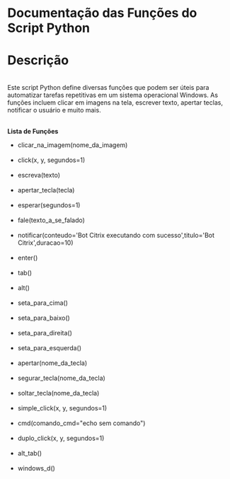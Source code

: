 # Documentação das Funções do Script Python

# Descrição
<br>
Este script Python define diversas funções que podem ser úteis para automatizar tarefas repetitivas em um sistema operacional Windows. As funções incluem clicar em imagens na tela, escrever texto, apertar teclas, notificar o usuário e muito mais.
<br>


<br>

<b>Lista de Funções</b><br>
<ul>
  <li>
clicar_na_imagem(nome_da_imagem)</li><br><li>
click(x, y, segundos=1)</li><br><li>
escreva(texto)</li><br><li>
apertar_tecla(tecla)</li><br><li>
esperar(segundos=1)</li><br><li>
fale(texto_a_se_falado)</li><br><li>
notificar(conteudo='Bot Citrix executando com sucesso',titulo='Bot Citrix',duracao=10)</li><br><li>
enter()</li><br><li>
tab()</li><br><li>
alt()</li><br><li>
seta_para_cima()</li><br><li>
seta_para_baixo()</li><br><li>
seta_para_direita()</li><br><li>
seta_para_esquerda()</li><br><li>
apertar(nome_da_tecla)</li><br><li>
segurar_tecla(nome_da_tecla)</li><br><li>
soltar_tecla(nome_da_tecla)</li><br><li>
simple_click(x, y, segundos=1)</li><br><li>
cmd(comando_cmd="echo sem comando")</li><br><li>
duplo_click(x, y, segundos=1)</li><br><li>
alt_tab()</li><br><li>
windows_d()</li></ul>
